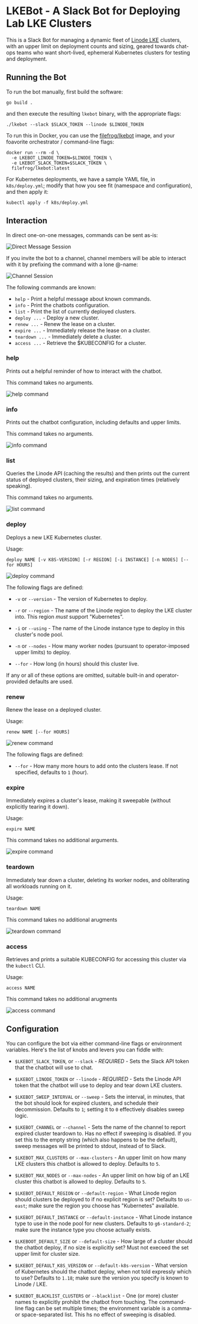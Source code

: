 LKEBot -  A Slack Bot for Deploying Lab LKE Clusters
====================================================

This is a Slack Bot for managing a dynamic fleet of
[Linode LKE][1] clusters, with an upper limit on deployment counts
and sizing, geared towards chat-ops teams who want short-lived,
ephemeral Kubernetes clusters for testing and deployment.

Running the Bot
---------------

To run the bot manually, first build the software:

    go build .

and then execute the resulting `lkebot` binary, with the
appropriate flags:

    ./lkebot --slack $SLACK_TOKEN --linode $LINODE_TOKEN

To run this in Docker, you can use the [filefrog/lkebot][2] image,
and your foavorite orchestrator / command-line flags:

    docker run --rm -d \
      -e LKEBOT_LINODE_TOKEN=$LINODE_TOKEN \
      -e LKEBOT_SLACK_TOKEN=$SLACK_TOKEN \
      filefrog/lkebot:latest

For Kubernetes deployments, we have a sample YAML file, in
`k8s/deploy.yml`; modify that how you see fit (namespace and
configuration), and then apply it:

    kubectl apply -f k8s/deploy.yml

Interaction
-----------

In direct one-on-one messages, commands can be sent as-is:

![Direct Message Session](screenshots/dm.png)

If you invite the bot to a channel, channel members will be able
to interact with it by prefixing the command with a lone @-name:

![Channel Session](screenshots/channel.png)

The following commands are known:

  - `help` - Print a helpful message about known commands.
  - `info` - Print the chatbots configuration.
  - `list` - Print the list of currently deployed clusters.
  - `deploy ...` - Deploy a new cluster.
  - `renew ...` - Renew the lease on a cluster.
  - `expire ...` - Immediately release the lease on a cluster.
  - `teardown ...` - Immediately delete a cluster.
  - `access ...` - Retrieve the $KUBECONFIG for a cluster.

### help

Prints out a helpful reminder of how to interact with the chatbot.

This command takes no arguments.

![help command](screenshots/help.png)

### info

Prints out the chatbot configuration, including defaults and upper
limits.

This command takes no arguments.

![info command](screenshots/info.png)

### list

Queries the Linode API (caching the results) and then prints out
the current status of deployed clusters, their sizing, and
expiration times (relatively speaking).

This command takes no arguments.

![list command](screenshots/list.png)

### deploy

Deploys a new LKE Kubernetes cluster.

Usage:

    deploy NAME [-v K8S-VERSION] [-r REGION] [-i INSTANCE] [-n NODES] [--for HOURS]

![deploy command](screenshots/deploy.png)

The following flags are defined:

  - `-v` or `--version` - The version of Kubernetes to deploy.

  - `-r` or `--region` - The name of the Linode region to deploy
    the LKE cluster into.  This region *must* support
    "Kubernetes".

  - `-i` or `--using` - The name of the Linode instance type to
    deploy in this cluster's node pool.

  - `-n` or `--nodes` - How many worker nodes (pursuant to
    operator-imposed upper limits) to deploy.

  - `--for` - How long (in hours) should this cluster live.

If any or all of these options are omitted, suitable built-in and
operator-provided defaults are used.

### renew

Renew the lease on a deployed cluster.

Usage:

    renew NAME [--for HOURS]

![renew command](screenshots/renew.png)

The following flags are defined:

  - `--for` - How many more hours to add onto the clusters lease.
    If not specified, defaults to `1` (hour).

### expire

Immediately expires a cluster's lease, making it sweepable
(without explicitly tearing it down).

Usage:

    expire NAME

This command takes no additional arguments.

![expire command](screenshots/expire.png)

### teardown

Immediately tear down a cluster, deleting its worker nodes, and
obliterating all workloads running on it.

Usage:

    teardown NAME

This command takes no additional arugments

![teardown command](screenshots/teardown.png)

### access

Retrieves and prints a suitable KUBECONFIG for accessing this
cluster via the `kubectl` CLI.

Usage:

    access NAME

This command takes no additional arugments

![access command](screenshots/access.png)

Configuration
-------------

You can configure the bot via either command-line flags or
environment variables.  Here's the list of knobs and levers you
can fiddle with:

  - `$LKEBOT_SLACK_TOKEN`, or `--slack` - *REQUIRED* - Sets the
    Slack API token that the chatbot will use to chat.

  - `$LKEBOT_LINODE_TOKEN` or `--linode` - *REQUIRED* - Sets the
    Linode API token that the chatbot will use to deploy and tear
    down LKE clusters.

  - `$LKEBOT_SWEEP_INTERVAL` or `--sweep` - Sets the interval, in
    minutes, that the bot should look for expired clusters, and
    schedule their decommission.  Defaults to `1`; setting it to
    `0` effectively disables sweep logic.

  - `$LKEBOT_CHANNEL` or `--channel` - Sets the name of the
    channel to report expired cluster teardown to.  Has no effect
    if sweeping is disabled.  If you set this to the empty string
    (which also happens to be the default), sweep messages will
    be printed to stdout, instead of to Slack.

  - `$LKEBOT_MAX_CLUSTERS` or `--max-clusters` - An upper limit on
    how many LKE clusters this chatbot is allowed to deploy.
    Defaults to `5`.

  - `$LKEBOT_MAX_NODES` or `--max-nodes` - An upper limit on how
    big of an LKE cluster this chatbot is allowed to deploy.
    Defaults to `5`.

  - `$LKEBOT_DEFAULT_REGION` or `--default-region` - What Linode
    region should clusters be deployed to if no explicit region is
    set?  Defaults to `us-east`; make sure the region you choose
    has "Kubernetes" available.

  - `$LKEBOT_DEFAULT_INSTANCE` or `--default-instance` - What
    Linode instance type to use in the node pool for new clusters.
    Defaults to `g6-standard-2`; make sure the instance type you
    choose actually exists.

  - `$LKEBOOT_DEFAULT_SIZE` or `--default-size` - How large of a
    cluster should the chatbot deploy, if no size is explicitly
    set?  Must not execeed the set upper limit for cluster size.

  - `$LKEBOT_DEFAULT_K8S_VERSION` or `--default-k8s-version` -
    What version of Kubernetes should the chatbot deploy, when not
    told expressly which to use?  Defaults to `1.18`; make sure
    the version you specify is known to Linode / LKE.

  - `$LKEBOT_BLACKLIST_CLUSTERS` or `--blacklist` - One (or more)
    cluster names to explicitly prohibit the chatbot from
    touching.  The command-line flag can be set multiple times;
    the environment variable is a comma- or space-separated list.
    This hs no effect of sweeping is disabled.

[1]: https://www.linode.com/products/kubernetes/
[2]: https://hub.docker.com/r/filefrog/lkebot
